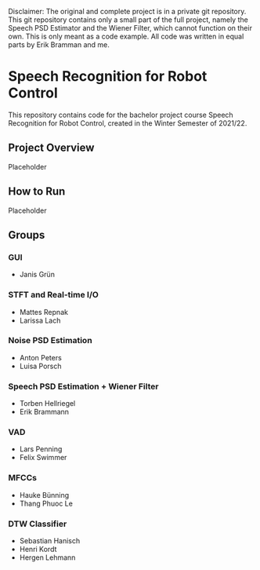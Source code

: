 Disclaimer: The original and complete project is in a private git repository. This git repository contains only a small part of the full project, namely the Speech PSD Estimator and the Wiener Filter, which cannot function on their own. This is only meant as a code example. All code was written in equal parts by Erik Bramman and me.

# Speech Recognition for Robot Control

This repository contains code for the bachelor project course Speech Recognition for Robot Control, created in the Winter Semester of 2021/22.

## Project Overview

Placeholder

## How to Run

Placeholder

## Groups

### GUI
- Janis Grün

### STFT and Real-time I/O
- Mattes Repnak
- Larissa Lach

### Noise PSD Estimation
- Anton Peters
- Luisa Porsch

### Speech PSD Estimation + Wiener Filter
- Torben Hellriegel
- Erik Brammann
 
### VAD
- Lars Penning 
- Felix Swimmer

### MFCCs
- Hauke Bünning
- Thang Phuoc Le

### DTW Classifier
- Sebastian Hanisch
- Henri Kordt
- Hergen Lehmann
